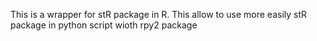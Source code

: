 This is a wrapper for stR package in R. This allow to use more easily stR package in python script wioth rpy2 package
